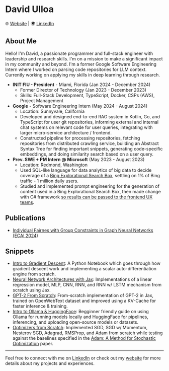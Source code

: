 # David Ulloa

🌐 [Website](https://personal-site-mac.vercel.app/) | 🌍 [LinkedIn](https://www.linkedin.com/in/david-ulloa-785396184/)

## About Me

Hello! I'm David, a passionate programmer and full-stack engineer with leadership and research skills. I'm on a mission to make a significant impact in my community and beyond. I'm a former Google Software Engineering Intern where I worked on parsing code repositories for LLM context. Currently working on applying my skills in deep learning through research.

- **INIT FIU - President** - Miami, Florida (Jan 2024 - December 2024)
  - Former Director of Technology (Jan 2023 - December 2023)
  - Skills: Full-Stack Development, TypeScript, Docker, CSPs (AWS), Project Management
- **Google** - Software Engineering Intern (May 2024 - August 2024)
  - Location: Sunnyvale, California 
  - Developed and designed end-to-end RAG system in Kotlin, Go, and TypeScript for user git repositories, informing external and internal chat systems on relevant code for user queries, integrating with larger micro-service architecture / frontend.
  - Constructed pipeline for processing repositories, fetching repositories from distributed crawling service, building an Abstract Syntax Tree for finding important snippets, generating code-specific embeddings, and doing similarity search based on a user query.
- **Prev. SWE + PM Intern @ Microsoft** (May 2023 - August 2023)
  - Location: Redmond, Washington
  - Used SQL-like language for data analytics of big data to decide coverage of a [Bing Explorational Search Box](https://drive.google.com/file/d/1K73hFHpGcPHcD89lvNLv1ABPVsLmzt4t/view?usp=sharing), settling on 1% of Bing traffic - 1 million daily users.
  - Studied and implemented prompt engineering for the generation of content used in a Bing Explorational Search Box, then made change with C# framework [so results can be passed to the frontend UX teams](https://drive.google.com/file/d/1u42lAJZdYxqgZm_XwzmCSLEuH-V0HBM3/view?usp=sharing).

## Publications
- [Individual Fairnes with Group Constraints in Graph Neural Networks (ECAI 2024)](https://ebooks.iospress.nl/doi/10.3233/FAIA240679)

## Snippets

- [Intro to Gradient Descent](https://gist.github.com/DavidUlloa6310/b8e93cb20e60f2a9d626a9bfe0a8b0bf): A Python Notebook which goes through how gradient descent work and implementing a scalar auto-differentiation engine from scratch.
- [Neural Network Architectures with Jax](https://gist.github.com/DavidUlloa6310/827e5ce7111b6ff769a1b0b6f54eb0f2): Implementations of a linear regression model, MLP, CNN, RNN, and RNN w/ LSTM mechanism from scratch using Jax.
- [GPT-2 From Scratch](https://gist.github.com/DavidUlloa6310/9a9d488d199802c536265c0dd9d12676): From-scratch implementation of GPT-2 in Jax, trained on OpenWebText dataset and improved using a KV-Cache for faster inference & training.
- [Intro to Ollama & HuggingFace](https://gist.github.com/DavidUlloa6310/9163c42e062a45ad19f0296f6b234324): Begginner friendly guide on using Ollama for running models locally and HuggingFace for pipelines, inferencing, and uploading open-source models or datasets.
- [Optimizers from Scratch](https://gist.github.com/DavidUlloa6310/cd5e792621f3137128671e0b3e1e3ce4): Implemented SGD, SGD w/ Momentum, Nesterov SGD, Adagrad, RMSProp, and Adam from scratch while testing against the baselines specified in the [Adam: A Method for Stochastic Optimization](https://arxiv.org/abs/1412.6980) paper.
---

Feel free to connect with me on [LinkedIn](https://www.linkedin.com/in/david-ulloa-785396184/) or check out my [website](https://personal-site-mac.vercel.app/) for more details about my projects and experiences.
